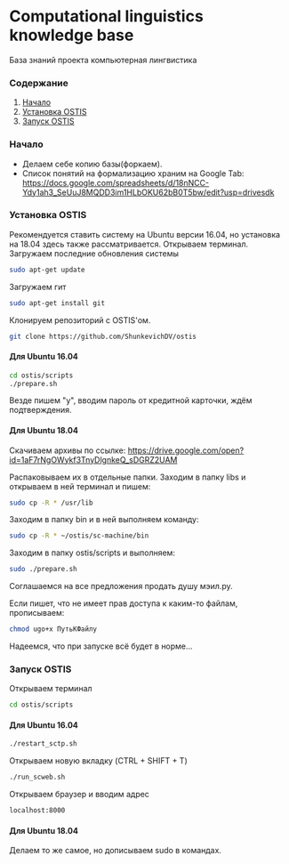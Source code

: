 # Computational linguistics knowledge base
База знаний проекта компьютерная лингвистика

### Содержание
1. [Начало](#intro)
2. [Установка OSTIS](#installation)
3. [Запуск OSTIS](#start)

### <a name="intro"></a> Начало
- Делаем себе копию базы(форкаем).
- Список понятий на формализацию храним на Google Tab: <https://docs.google.com/spreadsheets/d/18nNCC-Ydy1ah3_SeUuJ8MQDD3im1HLbOKU62bB0T5bw/edit?usp=drivesdk>

### <a name="installation"></a> Установка OSTIS
Рекомендуется ставить систему на Ubuntu версии 16.04, но установка на 18.04 здесь также рассматривается.
Открываем терминал.
Загружаем последние обновления системы
```sh
sudo apt-get update
```
Загружаем гит
```sh
sudo apt-get install git
```
Клонируем репозиторий с OSTIS'ом.
```sh
git clone https://github.com/ShunkevichDV/ostis
```
#### Для Ubuntu 16.04
```sh
cd ostis/scripts
./prepare.sh
```
Везде пишем "y", вводим пароль от кредитной карточки, ждём подтверждения.

#### Для Ubuntu 18.04
Скачиваем архивы по ссылке:
https://drive.google.com/open?id=1aF7rNgOWykf3TnyDlgnkeQ_sDGRZ2UAM

Распаковываем их в отдельные папки.
Заходим в папку libs и открываем в ней терминал и пишем:
```sh
sudo cp -R * /usr/lib
```
Заходим в папку bin и в ней выполняем команду:
```sh
sudo cp -R * ~/ostis/sc-machine/bin
```
Заходим в папку ostis/scripts и выполняем:
```sh
sudo ./prepare.sh
```
Соглашаемся на все предложения продать душу мэил.ру.

Если пишет, что не имеет прав доступа к каким-то файлам, прописываем:
```sh
chmod ugo+x ПутьКФайлу
```

Надеемся, что при запуске всё будет в норме...

### <a name="start"></a> Запуск OSTIS
Открываем терминал
```sh
cd ostis/scripts
```
#### Для Ubuntu 16.04
```sh
./restart_sctp.sh
```
Открываем новую вкладку (CTRL + SHIFT + T)
```sh
./run_scweb.sh
```
Открываем браузер и вводим адрес
```sh
localhost:8000
```
#### Для Ubuntu 18.04 
Делаем то же самое, но дописываем sudo в командах.
